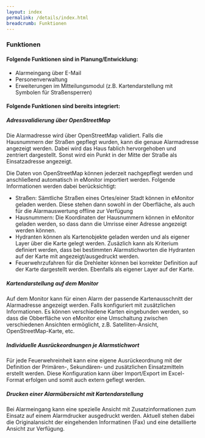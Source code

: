 ```yaml
---
layout: index
permalink: /details/index.html
breadcrumb: Funktionen
---
```


### Funktionen

#### Folgende Funktionen sind in Planung/Entwicklung:

* Alarmeingang über E-Mail
* Personenverwaltung
* Erweiterungen im Mitteilungsmodul (z.B. Kartendarstellung mit Symbolen für Straßensperren)

#### Folgende Funktionen sind bereits integriert:

##### Adressvalidierung über OpenStreetMap

Die Alarmadresse wird über OpenStreetMap validiert. Falls die Hausnummern der Straßen gepflegt wurden, kann die genaue 
Alarmadresse angezeigt werden. Dabei wird das Haus fablich hervorgehoben und zentriert dargestellt. Sonst wird ein 
Punkt in der Mitte der Straße als Einsatzadresse angezeigt.

Die Daten von OpenStreetMap können jederzeit nachgepflegt werden und anschließend automatisch in eMonitor importiert 
werden. Folgende Informationen werden dabei berücksichtigt:

* Straßen: Sämtliche Straßen eines Ortes/einer Stadt können in eMonitor geladen werden. Diese stehen dann sowohl in der 
Oberfläche, als auch für die Alarmauswertung offline zur Verfügung
* Hausnummern: Die Koordinaten der Hausnummern können in eMonitor geladen werden, so dass dann die Umrisse einer 
Adresse angezeigt werden können.
* Hydranten können als Kartenobjekte geladen werden und als eigener Layer über die Karte gelegt werden. Zusäzlich kann 
als Kriterium definiert werden, dass bei bestimmten Alarmstichworten die Hydranten auf der Karte mit 
angezeigt/ausgedruckt werden.
* Feuerwehrzufahren für die Drehleiter können bei korrekter Definition auf der Karte dargestellt werden. Ebenfalls als 
eigener Layer auf der Karte.

##### Kartendarstellung auf dem Monitor

Auf dem Monitor kann für einen Alarm der passende Kartenausschnitt der Alarmadresse angezeigt werden. Falls konfiguriert
mit zusätzlichen Informationen. Es können verschiedene Karten eingebunden werden, so dass die Obberfläche von eMonitor 
eine Umschaltung zwischen verschiedenen Ansichten ermöglicht, z.B. Satelliten-Ansicht, OpenStreetMap-Karte, etc.

##### Individuelle Ausrückeordnungen je Alarmstichwort

Für jede Feuerwehreinheit kann eine eigene Ausrückeordnung mit der Definition der Primären-, Sekundären- und 
zusätzlichen Einsatzmitteln erstellt werden. Diese Konfiguration kann über Import/Export im Excel-Format erfolgen und 
somit auch extern geflegt werden.

##### Drucken einer Alarmübersicht mit Kartendarstellung

Bei Alarmeingang kann eine spezielle Ansicht mit Zusatzinformationen zum Einsatz auf einem Alarmdrucker ausgedruckt 
werden. Aktuell stehen dabei die Originalansicht der eingehenden Informatinen (Fax) und eine detaillierte Ansicht zur 
Verfügung.
